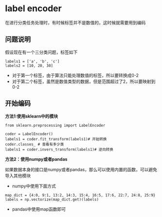 # label encoder

在进行分类任务处理时，有时候标签并不是数值的，这时候就需要用到编码

## 问题说明

假设现在有一个三分类问题，标签如下

```
labels1 = ['a', 'b', 'c']
labels2 = [10, 20, 30]
```

- 对于第一个标签，由于算法只能处理数值的标签，所以要转换成0-2
- 对于第二个标签，虽然是数值类型的数据，但是范围超过了2，所以要映射到0-2

## 开始编码

**方法1:使用sklearn中的模块**

```
from sklearn.preprocessing import LabelEncoder

coder = LabelEncoder()
labels1 = coder.fit_transform(labels1)# 开始转换
coder.classes_ # 查看有多少类
labels1 = coder.invers_transform(labels1)# 逆向转换
```



**方法2：使用numpy或者pandas**

如果数据本身的接口是numpy或者pandas，那么可以使用内置的函数，可以避免导入其他模块

- numpy中使用下面方式

```
map_dict = {4:0, 9:1, 13:2, 14:3, 15:4, 16:5, 17:6, 22:7, 24:8, 25:9}
labels = np.vectorize(map_dict.get)(labels)
```

- pandas中使用map函数即可